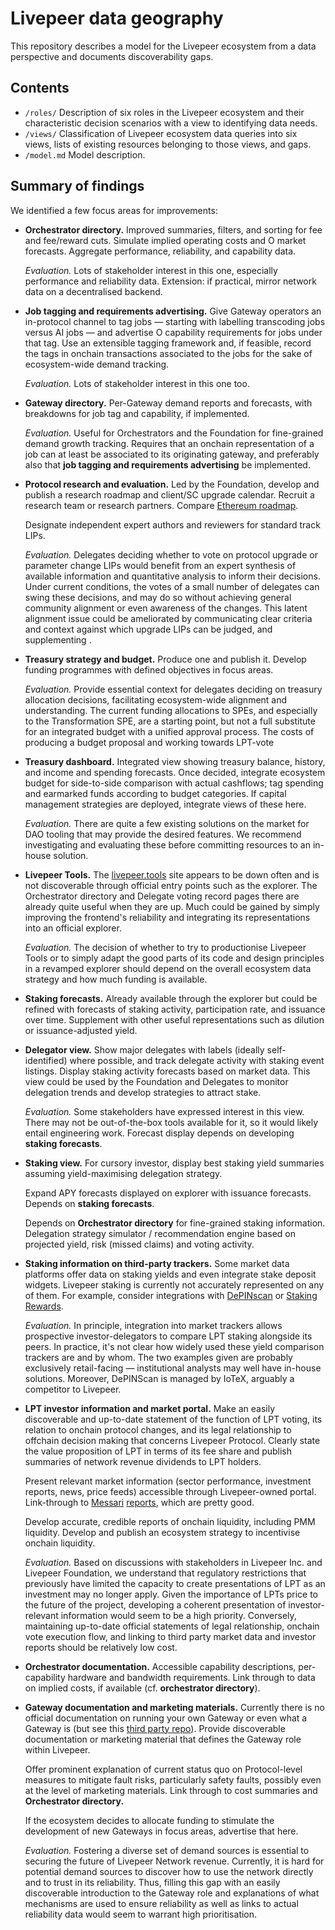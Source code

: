 # Livepeer data geography

This repository describes a model for the Livepeer ecosystem from a data perspective and documents discoverability gaps.

## Contents

* `/roles/` Description of six roles in the Livepeer ecosystem and their characteristic decision scenarios with a view to identifying data needs.
* `/views/` Classification of Livepeer ecosystem data queries into six views, lists of existing resources belonging to those views, and gaps.
* `/model.md` Model description.

## Summary of findings

We identified a few focus areas for improvements:

* **Orchestrator directory.** Improved summaries, filters, and sorting for fee and fee/reward cuts. Simulate implied operating costs and O market forecasts. Aggregate performance, reliability, and capability data. 

  *Evaluation.* Lots of stakeholder interest in this one, especially performance and reliability data. Extension: if practical, mirror network data on a decentralised backend.

* **Job tagging and requirements advertising.** Give Gateway operators an in-protocol channel to tag jobs — starting with labelling transcoding jobs versus AI jobs — and advertise O capability requirements for jobs under that tag. Use an extensible tagging framework and, if feasible, record the tags in onchain transactions associated to the jobs for the sake of ecosystem-wide demand tracking.

  *Evaluation.* Lots of stakeholder interest in this one too.

* **Gateway directory.** Per-Gateway demand reports and forecasts, with breakdowns for job tag and capability, if implemented.

  *Evaluation.* Useful for Orchestrators and the Foundation for fine-grained demand growth tracking. Requires that an onchain representation of a job can at least be associated to its originating gateway, and preferably also that **job tagging and requirements advertising** be implemented.

* **Protocol research and evaluation.** Led by the Foundation, develop and publish a research roadmap and client/SC upgrade calendar. Recruit a research team or research partners. Compare [Ethereum roadmap](https://ethroadmap.com/).

  Designate independent expert authors and reviewers for standard track LIPs.

  *Evaluation.* Delegates deciding whether to vote on protocol upgrade or parameter change LIPs would benefit from an expert synthesis of available information and quantitative analysis to inform their decisions. Under current conditions, the votes of a small number of delegates can swing these decisions, and may do so without achieving general community alignment or even awareness of the changes. This latent alignment issue could be ameliorated by communicating clear criteria and context against which upgrade LIPs can be judged, and supplementing .

* **Treasury strategy and budget.** Produce one and publish it.  Develop funding programmes with defined objectives in focus areas.

  *Evaluation.* Provide essential context for delegates deciding on treasury allocation decisions, facilitating ecosystem-wide alignment and understanding. The current funding allocations to SPEs, and especially to the Transformation SPE, are a starting point, but not a full substitute for an integrated budget with a unified approval process. The costs of producing a budget proposal and working towards LPT-vote 

* **Treasury dashboard.** Integrated view showing treasury balance, history, and income and spending forecasts. Once decided, integrate ecosystem budget for side-to-side comparison with actual cashflows; tag spending and earmarked funds according to budget categories. If capital management strategies are deployed, integrate views of these here.

  *Evaluation.* There are quite a few existing solutions on the market for DAO tooling that may provide the desired features. We recommend investigating and evaluating these before committing resources to an in-house solution.

* **Livepeer Tools.** The [livepeer.tools](https://livepeer.tools) site appears to be down often and is not discoverable through official entry points such as the explorer. The Orchestrator directory and Delegate voting record pages there are already quite useful when they are up. Much could be gained by simply improving the frontend's reliability and integrating its representations into an official explorer.

  *Evaluation.* The decision of whether to try to productionise Livepeer Tools or to simply adapt the good parts of its code and design principles in a revamped explorer should depend on the overall ecosystem data strategy and how much funding is available.

* **Staking forecasts.** Already available through the explorer but could be refined with forecasts of staking activity, participation rate, and issuance over time. Supplement with other useful representations such as dilution or issuance-adjusted yield.

* **Delegator view.** Show major delegates with labels (ideally self-identified) where possible, and track delegate activity with staking event listings. Display staking activity forecasts based on market data. This view could be used by the Foundation and Delegates to monitor delegation trends and develop strategies to attract stake.

  *Evaluation.* Some stakeholders have expressed interest in this view. There may not be out-of-the-box tools available for it, so it would likely entail engineering work. Forecast display depends on developing **staking forecasts**.

* **Staking view.** For cursory investor, display best staking yield summaries assuming yield-maximising delegation strategy.

  Expand APY forecasts displayed on explorer with issuance forecasts. Depends on **staking forecasts**.

  Depends on **Orchestrator directory** for fine-grained staking information. Delegation strategy simulator / recommendation engine based on projected yield, risk (missed claims) and voting activity.

* **Staking information on third-party trackers.** Some market data platforms offer data on staking yields and even integrate stake deposit widgets. Livepeer staking is currently not accurately represented on any of them. For example, consider integrations with [DePINscan](https://depinscan.io/staking) or [Staking Rewards](https://www.stakingrewards.com/asset/livepeer).

  *Evaluation.* In principle, integration into market trackers allows prospective investor-delegators to compare LPT staking alongside its peers. In practice, it's not clear how widely used these yield comparison trackers are and by whom. The two examples given are probably exclusively retail-facing — institutional analysts may well have in-house solutions. Moreover, DePINScan is managed by IoTeX, arguably a competitor to Livepeer. 

* **LPT investor information and market portal.** Make an easily discoverable and up-to-date statement of the function of LPT voting, its relation to onchain protocol changes, and its legal relationship to offchain decision making that concerns Livepeer Protocol. Clearly state the value proposition of LPT in terms of its fee share and publish summaries of network revenue dividends to LPT holders. 

  Present relevant market information (sector performance, investment reports, news, price feeds) accessible through Livepeer-owned portal. Link-through to [Messari](https://messari.io/report/state-of-livepeer-q1-2025) [reports](https://messari.io/report/state-of-livepeer-q2-2025), which are pretty good.

  Develop accurate, credible reports of onchain liquidity, including PMM liquidity. Develop and publish an ecosystem strategy to incentivise onchain liquidity.

  *Evaluation.* Based on discussions with stakeholders in Livepeer Inc. and Livepeer Foundation, we understand that regulatory restrictions that previously have limited the capacity to create presentations of LPT as an investment may no longer apply. Given the importance of LPTs price to the future of the project, developing a coherent presentation of investor-relevant information would seem to be a high priority. Conversely, maintaining up-to-date official statements of legal relationship, onchain vote execution flow, and linking to third party market data and investor reports should be relatively low cost.

* **Orchestrator documentation.** Accessible capability descriptions, per-capability hardware and bandwidth requirements. Link through to data on implied costs, if available (cf. **orchestrator directory**).

* **Gateway documentation and marketing materials.** Currently there is no official documentation on running your own Gateway or even what a Gateway is (but see this [third party repo](https://github.com/videoDAC/livepeer-gateway)). Provide discoverable documentation or marketing material that defines the Gateway role within Livepeer. 

  Offer prominent explanation of current status quo on Protocol-level measures to mitigate fault risks, particularly safety faults, possibly even at the level of marketing materials. Link through to cost summaries and **Orchestrator directory.**

  If the ecosystem decides to allocate funding to stimulate the development of new Gateways in focus areas, advertise that here.

  *Evaluation.* Fostering a diverse set of demand sources is essential to securing the future of Livepeer Network revenue. Currently, it is hard for potential demand sources to discover how to use the network directly and to trust in its reliability. Thus, filling this gap with an easily discoverable introduction to the Gateway role and explanations of what mechanisms are used to ensure reliability as well as links to actual reliability data would seem to warrant high prioritisation.

